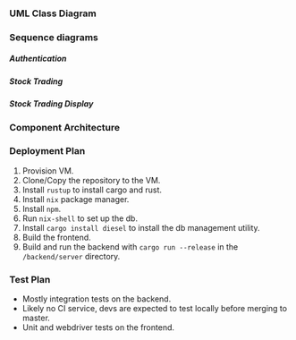 ### UML Class Diagram
### Sequence diagrams
##### Authentication
##### Stock Trading
##### Stock Trading Display

### Component Architecture
### Deployment Plan
1. Provision VM.
2. Clone/Copy the repository to the VM.
3. Install `rustup` to install cargo and rust.
4. Install `nix` package manager.
5. Install `npm`.
6. Run `nix-shell` to set up the db.
7. Install `cargo install diesel` to install the db management utility.
8. Build the frontend.
9. Build and run the backend with `cargo run --release` in the `/backend/server` directory.
### Test Plan
* Mostly integration tests on the backend.
* Likely no CI service, devs are expected to test locally before merging to master.
* Unit and webdriver tests on the frontend.